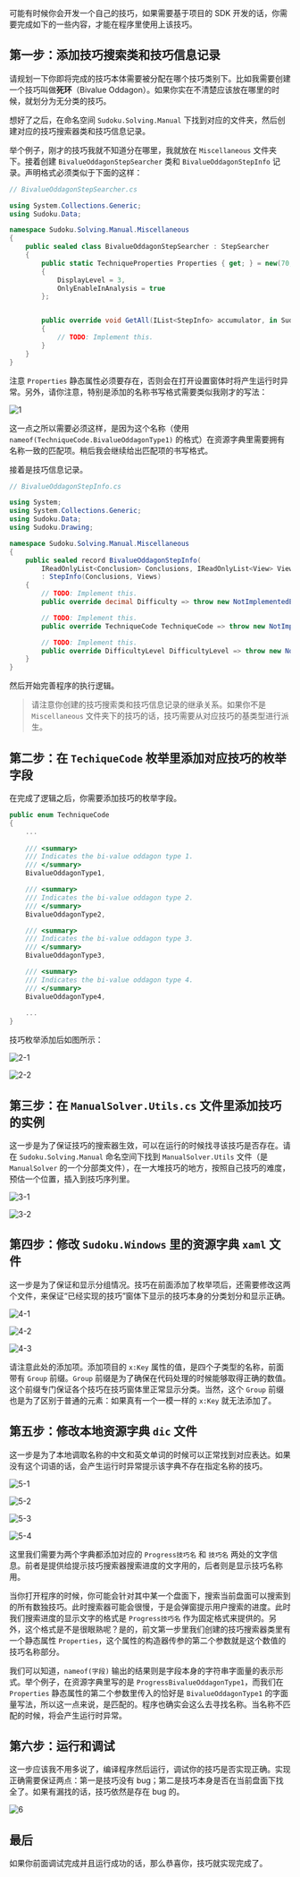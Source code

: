 可能有时候你会开发一个自己的技巧，如果需要基于项目的 SDK 开发的话，你需要完成如下的一些内容，才能在程序里使用上该技巧。

## 第一步：添加技巧搜索类和技巧信息记录

请规划一下你即将完成的技巧本体需要被分配在哪个技巧类别下。比如我需要创建一个技巧叫做**死环**（Bivalue Oddagon）。如果你实在不清楚应该放在哪里的时候，就划分为无分类的技巧。

想好了之后，在命名空间 `Sudoku.Solving.Manual` 下找到对应的文件夹，然后创建对应的技巧搜索器类和技巧信息记录。

举个例子，刚才的技巧我就不知道分在哪里，我就放在 `Miscellaneous` 文件夹下。接着创建 `BivalueOddagonStepSearcher` 类和 `BivalueOddagonStepInfo` 记录。声明格式必须类似于下面的这样：

```csharp
// BivalueOddagonStepSearcher.cs

using System.Collections.Generic;
using Sudoku.Data;

namespace Sudoku.Solving.Manual.Miscellaneous
{
    public sealed class BivalueOddagonStepSearcher : StepSearcher
    {
        public static TechniqueProperties Properties { get; } = new(70, nameof(TechniqueCode.BivalueOddagonType1))
        {
            DisplayLevel = 3,
            OnlyEnableInAnalysis = true
        };


        public override void GetAll(IList<StepInfo> accumulator, in SudokuGrid grid)
        {
            // TODO: Implement this.
        }
    }
}
```

注意 `Properties` 静态属性必须要存在，否则会在打开设置窗体时将产生运行时异常。另外，请你注意，特别是添加的名称书写格式需要类似我刚才的写法：

![1](https://images.gitee.com/uploads/images/2020/1229/202704_d0eec5f1_1449374.png)

这一点之所以需要必须这样，是因为这个名称（使用 `nameof(TechniqueCode.BivalueOddagonType1)` 的格式）在资源字典里需要拥有名称一致的匹配项。稍后我会继续给出匹配项的书写格式。

接着是技巧信息记录。

```csharp
// BivalueOddagonStepInfo.cs

using System;
using System.Collections.Generic;
using Sudoku.Data;
using Sudoku.Drawing;

namespace Sudoku.Solving.Manual.Miscellaneous
{
    public sealed record BivalueOddagonStepInfo(
        IReadOnlyList<Conclusion> Conclusions, IReadOnlyList<View> Views)
        : StepInfo(Conclusions, Views)
    {
        // TODO: Implement this.
        public override decimal Difficulty => throw new NotImplementedException();

        // TODO: Implement this.
        public override TechniqueCode TechniqueCode => throw new NotImplementedException();

        // TODO: Implement this.
        public override DifficultyLevel DifficultyLevel => throw new NotImplementedException();
    }
}
```

然后开始完善程序的执行逻辑。

> 请注意你创建的技巧搜索类和技巧信息记录的继承关系。如果你不是 `Miscellaneous` 文件夹下的技巧的话，技巧需要从对应技巧的基类型进行派生。

## 第二步：在 `TechiqueCode` 枚举里添加对应技巧的枚举字段

在完成了逻辑之后，你需要添加技巧的枚举字段。

```csharp
public enum TechniqueCode
{
    ...
        
    /// <summary>
    /// Indicates the bi-value oddagon type 1.
    /// </summary>
    BivalueOddagonType1,

    /// <summary>
    /// Indicates the bi-value oddagon type 2.
    /// </summary>
    BivalueOddagonType2,

    /// <summary>
    /// Indicates the bi-value oddagon type 3.
    /// </summary>
    BivalueOddagonType3,

    /// <summary>
    /// Indicates the bi-value oddagon type 4.
    /// </summary>
    BivalueOddagonType4,
    
    ...
}
```

技巧枚举添加后如图所示：

![2-1](https://images.gitee.com/uploads/images/2021/0101/152602_6c3a9a81_1449374.png "2-1.png")

![2-2](https://images.gitee.com/uploads/images/2021/0101/152615_38658d5d_1449374.png "2-2.png")

## 第三步：在 `ManualSolver.Utils.cs` 文件里添加技巧的实例

这一步是为了保证技巧的搜索器生效，可以在运行的时候找寻该技巧是否存在。请在 `Sudoku.Solving.Manual` 命名空间下找到 `ManualSolver.Utils` 文件（是 `ManualSolver` 的一个分部类文件），在一大堆技巧的地方，按照自己技巧的难度，预估一个位置，插入到技巧序列里。

![3-1](https://images.gitee.com/uploads/images/2021/0311/175605_cd0ac57c_1449374.png "3-1.png")

![3-2](https://images.gitee.com/uploads/images/2021/0311/175618_19c37669_1449374.png "3-2.png")

## 第四步：修改 `Sudoku.Windows` 里的资源字典 `xaml` 文件

这一步是为了保证和显示分组情况。技巧在前面添加了枚举项后，还需要修改这两个文件，来保证“已经实现的技巧”窗体下显示的技巧本身的分类划分和显示正确。

![4-1](https://images.gitee.com/uploads/images/2020/1229/202939_9565f097_1449374.png)

![4-2](https://images.gitee.com/uploads/images/2020/1229/202950_afbdd509_1449374.png)

![4-3](https://images.gitee.com/uploads/images/2020/1229/202957_51617d48_1449374.png)

请注意此处的添加项。添加项目的 `x:Key` 属性的值，是四个子类型的名称，前面带有 `Group` 前缀。`Group` 前缀是为了确保在代码处理的时候能够取得正确的数值。这个前缀专门保证各个技巧在技巧窗体里正常显示分类。当然，这个 `Group` 前缀也是为了区别于普通的元素：如果真有一个一模一样的 `x:Key` 就无法添加了。

## 第五步：修改本地资源字典 `dic` 文件

这一步是为了本地调取名称的中文和英文单词的时候可以正常找到对应表达。如果没有这个词语的话，会产生运行时异常提示该字典不存在指定名称的技巧。

![5-1](https://images.gitee.com/uploads/images/2020/1229/203207_3c412ca4_1449374.png)

![5-2](https://images.gitee.com/uploads/images/2020/1229/203216_fb474dc9_1449374.png)

![5-3](https://images.gitee.com/uploads/images/2020/1229/203224_e7ea64d9_1449374.png)

![5-4](https://images.gitee.com/uploads/images/2020/1229/203232_14c35b30_1449374.png)

这里我们需要为两个字典都添加对应的 `Progress技巧名` 和 `技巧名` 两处的文字信息。前者是提供给提示技巧搜索器搜索进度的文字用的，后者则是显示技巧名称用。

当你打开程序的时候，你可能会针对其中某一个盘面下，搜索当前盘面可以搜索到的所有数独技巧。此时搜索器可能会很慢，于是会弹窗提示用户搜索的进度。此时我们搜索进度的显示文字的格式是 `Progress技巧名` 作为固定格式来提供的。另外，这个格式是不是很眼熟呢？是的，前文第一步里我们创建的技巧搜索器类里有一个静态属性 `Properties`，这个属性的构造器传参的第二个参数就是这个数值的技巧名称部分。

我们可以知道，`nameof(字段)` 输出的结果则是字段本身的字符串字面量的表示形式。举个例子，在资源字典里写的是 `ProgressBivalueOddagonType1`，而我们在 `Properties` 静态属性的第二个参数里传入的恰好是 `BivalueOddagonType1` 的字面量写法，所以这一点来说，是匹配的。程序也确实会这么去寻找名称。当名称不匹配的时候，将会产生运行时异常。

## 第六步：运行和调试

这一步应该我不用多说了，编译程序然后运行，调试你的技巧是否实现正确。实现正确需要保证两点：第一是技巧没有 bug；第二是技巧本身是否在当前盘面下找全了。如果有漏找的话，技巧依然是存在 bug 的。

![6](https://images.gitee.com/uploads/images/2020/1229/203257_c6bd9374_1449374.png)

## 最后

如果你前面调试完成并且运行成功的话，那么恭喜你，技巧就实现完成了。